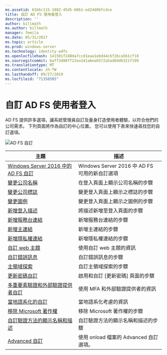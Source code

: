 ```yaml
---
ms.assetid: 61b6c115-1082-45d5-b0b1-ed24d06fcdce
title: 自訂 AD FS 使用者登入
description: ''
author: billmath
ms.author: billmath
manager: femila
ms.date: 05/31/2017
ms.topic: article
ms.prod: windows-server
ms.technology: identity-adfs
ms.openlocfilehash: 141501f240da7ccd1eaa1ebd44c6f2bca561cf18
ms.sourcegitcommit: 6aff3d88ff22ea141a6ea6572a5ad8dd6321f199
ms.translationtype: MT
ms.contentlocale: zh-TW
ms.lasthandoff: 09/27/2019
ms.locfileid: "71358505"
---
```

# <a name="ad-fs-user-sign-in-customization"></a>自訂 AD FS 使用者登入


AD FS 提供許多選項，讓系統管理員自訂及量身打造使用者體驗，以符合他們的公司需求。  下列頁面將作為自訂的中心位置。  您可以使用下表來快速尋找您的自訂選項。



![AD FS 自訂](media/AD-FS-user-sign-in-customization/ADFS_Blue_Custom2.png) 
    
  







主題|描述|
-----|-----|
[Windows Server 2016 中的 AD FS 自訂](AD-FS-Customization-in-Windows-Server-2016.md)|Windows Server 2016 中 AD FS 可用的新自訂選項|
[變更公司名稱](Change-the-company-name-on-the-AD-FS-sign-in-page.md)|在登入頁面上顯示公司名稱的步驟|
[變更公司標誌](Change-the-company-logo-on-the-AD-FS-sign-in-page.md)|變更登入頁面上顯示之標誌的步驟|
[變更圖例](Change-the-illustration-on-the-AD-FS-sign-in-page.md)|變更登入頁面上顯示之圖例的步驟|
[新增登入描述](Add-sign-in-page-description.md)|將描述新增至登入頁面的步驟|
[新增服務台連結](Add-Help-Desk-Link.md)|新增服務台連結的步驟|
[新增主連結](Add-Home-Link.md)|新增主連結的步驟|
[新增隱私權連結](Add-Privacy-Link.md)|新增隱私權連結的步驟|
[自訂 web 主題](Custom-Web-Themes-in-AD-FS.md)|使用自訂 web 主題的資訊
[自訂錯誤訊息](Custom-error-messages-for-AD-FS-sign-in-page.md)|自訂錯誤訊息的步驟
[主領域探索](Home-Realm-Discovery-Customization.md)|自訂主領域探索的步驟|
[更新密碼自訂](Update-password-customization.md)|啟用和自訂 [更新密碼] 頁面的步驟|
[多重要素驗證和外部驗證提供者自訂](Multi-factor-authentication-and-external-auth-providers-customization.md)|使用 MFA 和外部驗證提供者的資訊|
[當地語系化的自訂](Customization-for-Localization.md)|當地語系化考慮的資訊
[移除 Microsoft 著作權](Remove-the-Microsoft-copyright.md)|移除 Microsoft 著作權的步驟
[自訂驗證方法的顯示名稱和描述](Customize-the-display-names-and-descriptions-for-authentication-methods.md)|自訂驗證方法的顯示名稱和描述的步驟
[Advanced 自訂](Advanced-Customization-of-AD-FS-Sign-in-Pages.md)|使用 onload 檔案的 Advanced 自訂選項。




